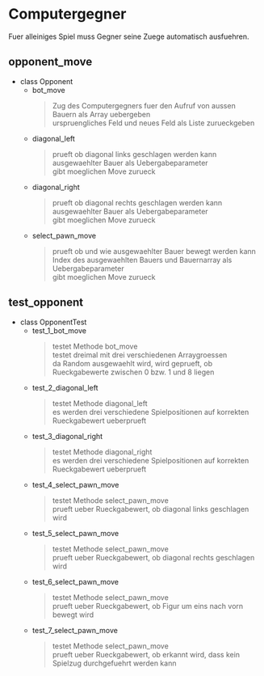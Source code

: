 # Computergegner

Fuer alleiniges Spiel muss Gegner seine Zuege automatisch ausfuehren.

## opponent_move

* class Opponent
    * bot_move
        >Zug des Computergegners fuer den Aufruf von aussen\
        >Bauern als Array uebergeben\
        >urspruengliches Feld und neues Feld als Liste zurueckgeben
    * diagonal_left
        >prueft ob diagonal links geschlagen werden kann\
        >ausgewaehlter Bauer als Uebergabeparameter\
        >gibt moeglichen Move zurueck
    * diagonal_right
        >prueft ob diagonal rechts geschlagen werden kann\
        >ausgewaehlter Bauer als Uebergabeparameter\
        >gibt moeglichen Move zurueck
    * select_pawn_move
        >prueft ob und wie ausgewaehlter Bauer bewegt werden kann\
        >Index des ausgewaehlten Bauers und Bauernarray als Uebergabeparameter\
        >gibt moeglichen Move zurueck

## test_opponent

* class OpponentTest
    * test_1_bot_move
        >testet Methode bot_move\
        >testet dreimal mit drei verschiedenen Arraygroessen\
        >da Random ausgewaehlt wird, wird geprueft, ob Rueckgabewerte zwischen 0 bzw. 1 und 8 liegen
    * test_2_diagonal_left
        >testet Methode diagonal_left\
        >es werden drei verschiedene Spielpositionen auf korrekten Rueckgabewert ueberprueft
    * test_3_diagonal_right
        >testet Methode diagonal_right\
        >es werden drei verschiedene Spielpositionen auf korrekten Rueckgabewert ueberprueft
    * test_4_select_pawn_move
        >testet Methode select_pawn_move\
        >prueft ueber Rueckgabewert, ob diagonal links geschlagen wird
    * test_5_select_pawn_move
        >testet Methode select_pawn_move\
        >prueft ueber Rueckgabewert, ob diagonal rechts geschlagen wird
    * test_6_select_pawn_move
        >testet Methode select_pawn_move\
        >prueft ueber Rueckgabewert, ob Figur um eins nach vorn bewegt wird
    * test_7_select_pawn_move
        >testet Methode select_pawn_move\
        >prueft ueber Rueckgabewert, ob erkannt wird, dass kein Spielzug durchgefuehrt werden kann